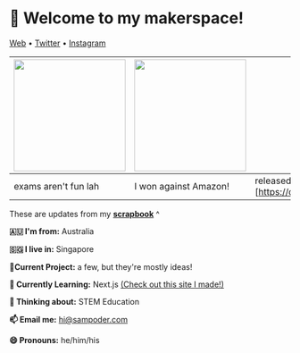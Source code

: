 <h1 align="left">👋 Welcome to my makerspace!</h3>

<p align="left">
  <a href="https://sampoder.com">Web</a> •
  <a href="https://twitter.com/sam_poder">Twitter</a> •
  <a href="https://instagram.com/sam_poder">Instagram</a>
</p>

  <!--- START_SCRAPBOOK_WIDGET --->
  | <img src ="https://dl.airtable.com/.attachments/6955f7986aacd402c556232301b64d5d/db95f80c/img-20210127-wa0011.jpg" height="200px">  |  <img src ="https://dl.airtable.com/.attachments/d1151fcbdc9c21729a8419c696fb480b/1eb8ff2b/screenshot_20210127-071750_gmail.jpg" height="200px"> | <img src ="https://dl.airtable.com/.attachments/aee15359dcc6d9e98df68bec767b5930/a3589ce0/screenshot_2021-01-26_at_9.17.04_pm.png" height="200px"> |
|---|---|---|
| exams aren't fun lah | I won against Amazon!  | released a soon to be top 10 song on spotify: [https://open.spotify.com/track/2XdouzVCoz9UEQObPZhsXq...   |
  <!--- END_SCRAPBOOK_WIDGET --->

These are updates from my [**scrapbook**](https://scrapbook.hackclub.com/sampoder) ^
  
**🇦🇺 I'm from:** Australia

**🇸🇬 I live in:** Singapore

**🔭Current Project:** a few, but they're mostly ideas!
  
**🌱 Currently Learning:** Next.js [(Check out this site I made!)](http://summer.hackclub.com)

**🤔 Thinking about:** STEM Education

**📫 Email me:** hi@sampoder.com

**😄 Pronouns:** he/him/his
